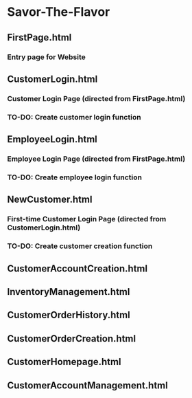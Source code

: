 # Savor-The-Flavor

## FirstPage.html
### Entry page for Website

## CustomerLogin.html
### Customer Login Page (directed from FirstPage.html)
### TO-DO: Create customer login function

## EmployeeLogin.html
### Employee Login Page (directed from FirstPage.html)
### TO-DO: Create employee login function

## NewCustomer.html
### First-time Customer Login Page (directed from CustomerLogin.html)
### TO-DO: Create customer creation function

## CustomerAccountCreation.html
###

## InventoryManagement.html
### 

## CustomerOrderHistory.html
### 

## CustomerOrderCreation.html
###

## CustomerHomepage.html
###

## CustomerAccountManagement.html
###
